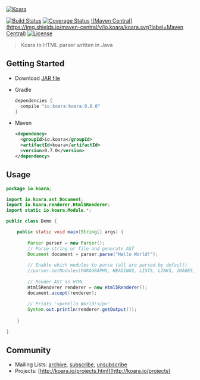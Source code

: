 [![Koara](http://www.koara.io/logo.png)](http://www.koara.io)

[![Build Status](https://img.shields.io/travis/koara/koara-java.svg)](https://travis-ci.org/koara/koara-java)
[![Coverage Status](https://img.shields.io/coveralls/koara/koara-java.svg)](https://coveralls.io/github/koara/koara-java?branch=master)
[![Maven Central](https://img.shields.io/maven-central/v/io.koara/koara.svg?label=Maven Central)](http://search.maven.org/#search%7Cga%7C1%7Ckoara)
[![License](https://img.shields.io/badge/License-Apache%202.0-blue.svg)](https://github.com/koara/koara-java/blob/master/LICENSE)

> Koara to HTML parser written in Java

## Getting Started
- Download [JAR file](http://repo1.maven.org/maven2/io/koara/koara/0.8.0/koara-0.8.0.jar)
- Gradle

  ```groovy
  dependencies {
	compile "io.koara:koara:0.8.0"
  }
  ```
  
- Maven

  ```xml
  <dependency>
    <groupId>io.koara</groupId>
    <artifactId>koara</artifactId>
    <version>0.7.0</version>
  </dependency>
  ```

## Usage
```java
package io.koara;

import io.koara.ast.Document;
import io.koara.renderer.Html5Renderer;
import static io.koara.Module.*;

public class Demo {

	public static void main(String[] args) {
		
		Parser parser = new Parser();
		// Parse string or file and generate AST
		Document document = parser.parse("Hello World!"); 
		
		// Enable which modules to parse (all are parsed by default)
		//parser.setModules(PARAGRAPHS, HEADINGS, LISTS, LINKS, IMAGES, FORMATTING, BLOCKQUOTES, CODE);
		
		// Render AST as HTML
		Html5Renderer renderer = new Html5Renderer();
		document.accept(renderer);
		
		// Prints '<p>Hello World!</p>'
		System.out.println(renderer.getOutput());
		
	}
	
}
```


## Community
- Mailing Lists: [archive](http://groups.google.com/group/koara-users/topics), [subscribe](mailto:koara-users+subscribe@googlegroups.com), [unsubscribe](mailto:koara-users+unsubscribe@googlegroups.com)
- Projects: [http://koara.io/projects.html](http://koara.io/projects)
